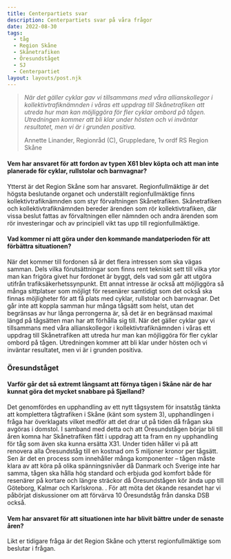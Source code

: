 ```yaml
---
title: Centerpartiets svar
description: Centerpartiets svar på våra frågor
date: 2022-08-30
tags:
  - tåg
  - Region Skåne
  - Skånetrafiken
  - Öresundståget
  - SJ
  - Centerpartiet
layout: layouts/post.njk
---
```

> *När det gäller cyklar gav vi tillsammans med våra allianskollegor i kollektivtrafiknämnden i våras ett uppdrag till Skånetrafiken att utreda hur man kan möjliggöra för fler cyklar ombord på tågen. Utredningen kommer att bli klar under hösten och vi inväntar resultatet, men vi är i grunden positiva.*
>
> Annette Linander, Regionråd (C), Gruppledare, 1v ordf RS Region Skåne



#### Vem har ansvaret för att fordon av typen X61 blev köpta och att man inte planerade för cyklar, rullstolar och barnvagnar?

Ytterst är det Region Skåne som har ansvaret. Regionfullmäktige är det högsta beslutande organet och underställt regionfullmäktige finns kollektivtrafiknämnden som styr förvaltningen Skånetrafiken. Skånetrafiken och kollektivtrafiknämnden bereder ärenden som rör kollektivtrafiken, där vissa beslut fattas av förvaltningen eller nämnden och andra ärenden som rör investeringar och av principiell vikt tas upp till regionfullmäktige.

#### Vad kommer ni att göra under den kommande mandatperioden för att förbättra situationen?

När det kommer till fordonen så är det flera intressen som ska vägas samman. Dels vilka förutsättningar som finns rent tekniskt sett till vilka ytor man kan frigöra givet hur fordonet är byggt, dels vad som går att utgöra utifrån trafiksäkerhetssynpunkt. Ett annat intresse är också att möjliggöra så många sittplatser som möjligt för resenärer samtidigt som det också ska finnas möjligheter för att få plats med cyklar, rullstolar och barnvagnar. Det går inte att koppla samman hur många tågsätt som helst, utan det begränsas av hur långa perrongerna är, så det är en begränsad maximal längd på tågsätten man har att förhålla sig till. När det gäller cyklar gav vi tillsammans med våra allianskollegor i kollektivtrafiknämnden i våras ett uppdrag till Skånetrafiken att utreda hur man kan möjliggöra för fler cyklar ombord på tågen. Utredningen kommer att bli klar under hösten och vi inväntar resultatet, men vi är i grunden positiva.

### Öresundståget

#### Varför går det så extremt långsamt att förnya tågen i Skåne när de har kunnat göra det mycket snabbare på Sjælland?

Det genomfördes en upphandling av ett nytt tågsystem för insatståg tänkta att komplettera tågtrafiken i Skåne (känt som system 3), upphandlingen i fråga har överklagats vilket medför att det drar ut på tiden då frågan ska avgöras i domstol. I samband med detta och att Öresundstågen börjar bli till åren komna har Skånetrafiken fått i uppdrag att ta fram en ny upphandling för tåg som även ska kunna ersätta X31. Under tiden håller vi på att renovera alla Öresundståg till en kostnad om 5 miljoner kronor per tågsätt. Sen är det en process som innehåller många komponenter – tågen måste klara av att köra på olika spänningsnivåer då Danmark och Sverige inte har samma, tågen ska hålla hög standard och erbjuda god komfort både för resenärer på kortare och längre sträckor då Öresundstågen kör ända upp till Göteborg, Kalmar och Karlskrona. . För att möta det ökande resandet har vi påbörjat diskussioner om att förvärva 10 Öresundståg från danska DSB också.

#### Vem har ansvaret för att situationen inte har blivit bättre under de senaste åren?

Likt er tidigare fråga är det Region Skåne och ytterst regionfullmäktige som beslutar i frågan.
